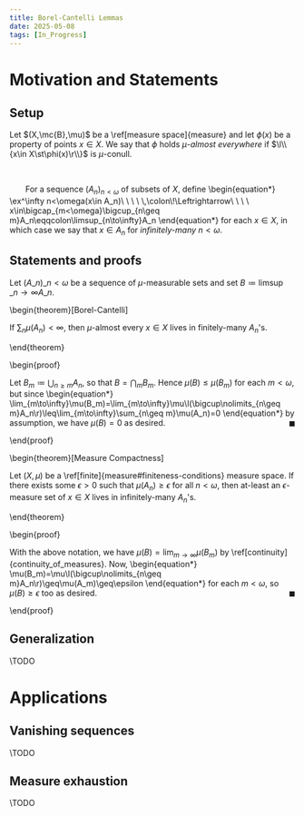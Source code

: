 ```yaml
---
title: Borel-Cantelli Lemmas
date: 2025-05-08
tags: [In_Progress]
---
```


# Motivation and Statements

## Setup

Let $(X,\mc{B},\mu)$ be a \ref[measure space]{measure} and let $\phi(x)$ be a property of points $x\in X$. We say that $\phi$ holds _$\mu$-almost everywhere_ if $\l\\{x\in X\st\phi(x)\r\\}$ is $\mu$-conull.

<br>

&emsp;&emsp;For a sequence $(A_n)_{n<\omega}$ of subsets of $X$, define
\begin{equation*}
    \ex^\infty n<\omega(x\in A\_n)\ \ \ \ \\,\colon\\!\Leftrightarrow\ \ \ \ x\in\bigcap\_{m<\omega}\bigcup\_{n\geq m}A\_n\eqqcolon\limsup\_{n\to\infty}A\_n
\end{equation*}
for each $x\in X$, in which case we say that $x\in A_n$ for _infinitely-many_ $n<\omega$.

## Statements and proofs

Let $(A\_n)\_{n<\omega}$ be a sequence of $\mu$-measurable sets and set $B\coloneqq\limsup\_{n\to\infty}A\_n$.

\begin{theorem}[Borel-Cantelli]

If $\sum_n\mu(A_n)<\infty$, then $\mu$-almost every $x\in X$ lives in finitely-many $A_n$'s.

\end{theorem}

\begin{proof}

Let $B_m\coloneqq\bigcup_{n\geq m}A_n$, so that $B=\bigcap_mB_m$. Hence $\mu(B)\leq\mu(B_m)$ for each $m<\omega$, but since
\begin{equation*}
    \lim\_{m\to\infty}\mu(B\_m)=\lim\_{m\to\infty}\mu\l(\bigcup\nolimits\_{n\geq m}A\_n\r)\leq\lim\_{m\to\infty}\sum\_{n\geq m}\mu(A\_n)=0
\end{equation*}
by assumption, we have $\mu(B)=0$ as desired.<span style="float:right;">$\blacksquare$</span>

\end{proof}

\begin{theorem}[Measure Compactness]

Let $(X,\mu)$ be a \ref[finite]{measure#finiteness-conditions} measure space. If there exists some $\epsilon>0$ such that $\mu(A_n)\geq\epsilon$ for all $n<\omega$, then at-least an $\epsilon$-measure set of $x\in X$ lives in infinitely-many $A_n$'s.

\end{theorem}

\begin{proof}

With the above notation, we have $\mu(B)=\lim_{m\to\infty}\mu(B_m)$ by \ref[continuity]{continuity_of_measures}. Now,
\begin{equation*}
    \mu(B_m)=\mu\l(\bigcup\nolimits_{n\geq m}A_n\r)\geq\mu(A_m)\geq\epsilon
\end{equation*}
for each $m<\omega$, so $\mu(B)\geq\epsilon$ too as desired.<span style="float:right;">$\blacksquare$</span>

\end{proof}

## Generalization

\TODO

# Applications

## Vanishing sequences

\TODO

## Measure exhaustion

\TODO
